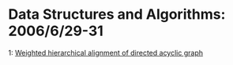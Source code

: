 # Data Structures and Algorithms: 2006/6/29-31  
1: [Weighted hierarchical alignment of directed acyclic graph](https://doi.org/10.48550/arXiv.cs/0606124)  